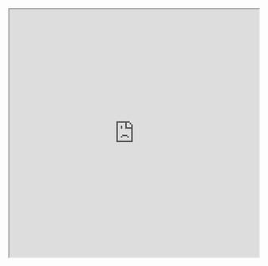 <iframe
src="https://vclock.com/set-timer-for-10-minutes/"
title="10-minute timer"
width="100%"
height="500"
></iframe>
